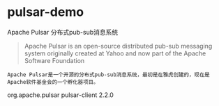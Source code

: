 # pulsar-demo
Apache Pulsar 分布式pub-sub消息系统

> Apache Pulsar is an open-source distributed pub-sub messaging system originally created at Yahoo and now part of the Apache Software Foundation

	Apache Pulsar是一个开源的分布式pub-sub消息系统，最初是在雅虎创建的，现在是Apache软件基金会的一个孵化器项目。
  
  <dependency>
    <groupId>org.apache.pulsar</groupId>
    <artifactId>pulsar-client</artifactId>
    <version>2.2.0</version>
	</dependency>
